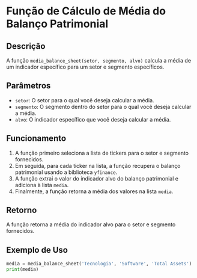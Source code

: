 # Função de Cálculo de Média do Balanço Patrimonial

## Descrição
A função `media_balance_sheet(setor, segmento, alvo)` calcula a média de um indicador específico para um setor e segmento específicos.

## Parâmetros
- `setor`: O setor para o qual você deseja calcular a média.
- `segmento`: O segmento dentro do setor para o qual você deseja calcular a média.
- `alvo`: O indicador específico que você deseja calcular a média.

## Funcionamento
1. A função primeiro seleciona a lista de tickers para o setor e segmento fornecidos.
2. Em seguida, para cada ticker na lista, a função recupera o balanço patrimonial usando a biblioteca `yfinance`.
3. A função extrai o valor do indicador alvo do balanço patrimonial e adiciona à lista `media`.
4. Finalmente, a função retorna a média dos valores na lista `media`.

## Retorno
A função retorna a média do indicador alvo para o setor e segmento fornecidos.

## Exemplo de Uso
```python
media = media_balance_sheet('Tecnologia', 'Software', 'Total Assets')
print(media)
